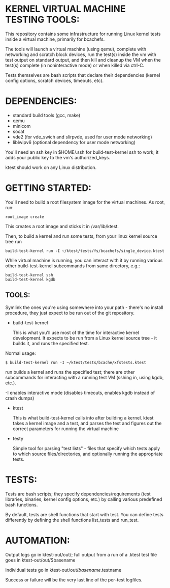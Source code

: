 KERNEL VIRTUAL MACHINE TESTING TOOLS:
=====================================

This repository contains some infrastructure for running Linux kernel tests
inside a virtual machine, primarily for bcachefs.

The tools will launch a virtual machine (using qemu), complete with networking
and scratch block devices, run the test(s) inside the vm with test output on
standard output, and then kill and cleanup the VM when the test(s) complete (in
noninteractive mode) or when killed via ctrl-C.

Tests themselves are bash scripts that declare their dependencies (kernel config
options, scratch devices, timeouts, etc).

DEPENDENCIES:
=============

 * standard build tools (gcc, make)
 * qemu
 * minicom
 * socat
 * vde2 (for vde_swich and slirpvde, used for user mode networking)
 * liblwipv6 (optional dependency for user mode networking)

You'll need an ssh key in $HOME/.ssh for build-test-kernel ssh to work; it adds
your public key to the vm's authorized_keys.

ktest should work on any Linux distribution.

GETTING STARTED:
================

You'll need to build a root filesystem image for the virtual machines. As root,
run:

```
root_image create
```

This creates a root image and sticks it in /var/lib/ktest.

Then, to build a kernel and run some tests, from your linux kernel source tree
run

```
build-test-kernel run -I ~/ktest/tests/fs/bcachefs/single_device.ktest
```

While virtual machine is running, you can interact with it by running various
other build-test-kernel subcommands from same directory, e.g.:

```
build-test-kernel ssh
build-test-kernel kgdb
```

TOOLS:
------

Symlink the ones you're using somewhere into your path - there's no install
procedure, they just expect to be run out of the git repository.

 * build-test-kernel

   This is what you'll use most of the time for interactive kernel development.
   It expects to be run from a Linux kernel source tree - it builds it, and runs
   the specified test.


Normal usage:

```
$ build-test-kernel run -I ~/ktest/tests/bcache/xfstests.ktest
```

   run builds a kernel and runs the specified test; there are other subcommands
   for interacting with a running test VM (sshing in, using kgdb, etc.).

   -I enables interactive mode (disables timeouts, enables kgdb instead of crash
   dumps)

 * ktest

   This is what build-test-kernel calls into after building a kernel. ktest
   takes a kernel image and a test, and parses the test and figures out the
   correct parameters for running the virtual machine

 * testy

   Simple tool for parsing "test lists" - files that specify which tests apply
   to which source files/directories, and optionally running the appropriate
   tests.

TESTS:
======

Tests are bash scripts; they specify dependencies/requirements (test libraries,
binaries, kernel config options, etc.) by calling various predefined bash
functions.

By default, tests are shell functions that start with test. You can define tests
differently by defining the shell functions list_tests and run_test.



AUTOMATION:
===========

Output logs go in ktest-out/out/; full output from a run of a .ktest test file
goes in
  ktest-out/out/$basename

Individual tests go in
  ktest-out/out/$basename.$testname

Success or failure will be the very last line of the per-test logfiles.
